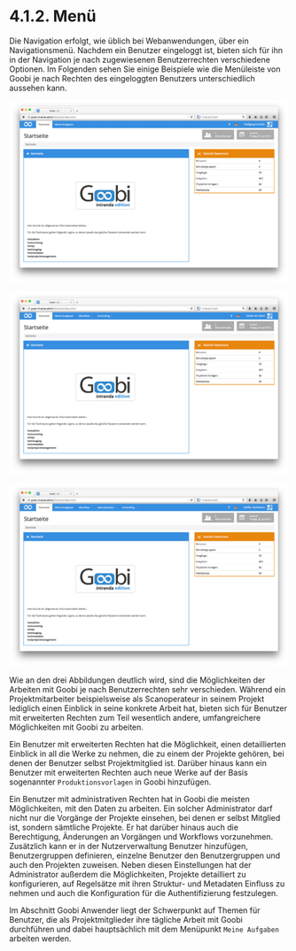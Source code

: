 # 4.1.2. Menü

Die Navigation erfolgt, wie üblich bei Webanwendungen, über ein Navigationsmenü. Nachdem ein Benutzer eingeloggt ist, bieten sich für ihn in der Navigation je nach zugewiesenen Benutzerrechten verschiedene Optionen. Im Folgenden sehen Sie einige Beispiele wie die Menüleiste von Goobi je nach Rechten des eingeloggten Benutzers unterschiedlich aussehen kann. 

![Men&#xFC; f&#xFC;r einen Nutzer mit einfachen Rechten](../../.gitbook/assets/02d.png)

![Men&#xFC; f&#xFC;r einen Nutzer mit erweiterten Rechten](../../.gitbook/assets/005d%20%281%29.png)

![Men&#xFC; f&#xFC;r Nutzer mit administrativen Rechten](../../.gitbook/assets/006d.png)

Wie an den drei Abbildungen deutlich wird, sind die Möglichkeiten der Arbeiten mit Goobi je nach Benutzerrechten sehr verschieden. Während ein Projektmitarbeiter beispielsweise als Scanoperateur in seinem Projekt lediglich einen Einblick in seine konkrete Arbeit hat, bieten sich für Benutzer mit erweiterten Rechten zum Teil wesentlich andere, umfangreichere Möglichkeiten mit Goobi zu arbeiten.

Ein Benutzer mit erweiterten Rechten hat die Möglichkeit, einen detaillierten Einblick in all die Werke zu nehmen, die zu einem der Projekte gehören, bei denen der Benutzer selbst Projektmitglied ist. Darüber hinaus kann ein Benutzer mit erweiterten Rechten auch neue Werke auf der Basis sogenannter `Produktionsvorlagen` in Goobi hinzufügen.

Ein Benutzer mit administrativen Rechten hat in Goobi die meisten Möglichkeiten, mit den Daten zu arbeiten. Ein solcher Administrator darf nicht nur die Vorgänge der Projekte einsehen, bei denen er selbst Mitglied ist, sondern sämtliche Projekte. Er hat darüber hinaus auch die Berechtigung, Änderungen an Vorgängen und Workflows vorzunehmen. Zusätzlich kann er in der Nutzerverwaltung Benutzer hinzufügen, Benutzergruppen definieren, einzelne Benutzer den Benutzergruppen und auch den Projekten zuweisen. Neben diesen Einstellungen hat der Administrator außerdem die Möglichkeiten, Projekte detailliert zu konfigurieren, auf Regelsätze mit ihren Struktur- und Metadaten Einfluss zu nehmen und auch die Konfiguration für die Authentifizierung festzulegen.

Im Abschnitt Goobi Anwender liegt der Schwerpunkt auf Themen für Benutzer, die als Projektmitglieder ihre tägliche Arbeit mit Goobi durchführen und dabei hauptsächlich mit dem Menüpunkt `Meine Aufgaben` arbeiten werden.







